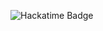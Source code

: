 ![Hackatime Badge](https://github-readme-stats.hackclub.dev/api/wakatime?username=1941&api_domain=hackatime.hackclub.com&theme=dark&custom_title=My+Stats&layout=compact&cache_seconds=0&langs_count=8
)
